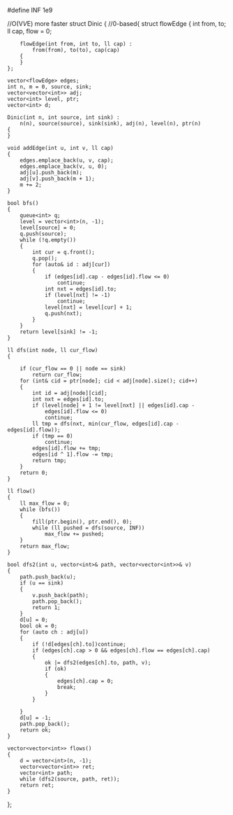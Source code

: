 #define INF 1e9

//O(V*V*E) more faster
struct Dinic
{ //0-based{
	struct flowEdge
	{
		int from, to;
		ll cap, flow = 0;

		flowEdge(int from, int to, ll cap) :
			from(from), to(to), cap(cap)
		{
		}
	};

	vector<flowEdge> edges;
	int n, m = 0, source, sink;
	vector<vector<int>> adj;
	vector<int> level, ptr;
	vector<int> d;

	Dinic(int n, int source, int sink) :
		n(n), source(source), sink(sink), adj(n), level(n), ptr(n)
	{
	}

	void addEdge(int u, int v, ll cap)
	{
		edges.emplace_back(u, v, cap);
		edges.emplace_back(v, u, 0);
		adj[u].push_back(m);
		adj[v].push_back(m + 1);
		m += 2;
	}

	bool bfs()
	{
		queue<int> q;
		level = vector<int>(n, -1);
		level[source] = 0;
		q.push(source);
		while (!q.empty())
		{
			int cur = q.front();
			q.pop();
			for (auto& id : adj[cur])
			{
				if (edges[id].cap - edges[id].flow <= 0)
					continue;
				int nxt = edges[id].to;
				if (level[nxt] != -1)
					continue;
				level[nxt] = level[cur] + 1;
				q.push(nxt);
			}
		}
		return level[sink] != -1;
	}

	ll dfs(int node, ll cur_flow)
	{

		if (cur_flow == 0 || node == sink)
			return cur_flow;
		for (int& cid = ptr[node]; cid < adj[node].size(); cid++)
		{
			int id = adj[node][cid];
			int nxt = edges[id].to;
			if (level[node] + 1 != level[nxt] || edges[id].cap -
				edges[id].flow <= 0)
				continue;
			ll tmp = dfs(nxt, min(cur_flow, edges[id].cap - edges[id].flow));
			if (tmp == 0)
				continue;
			edges[id].flow += tmp;
			edges[id ^ 1].flow -= tmp;
			return tmp;
		}
		return 0;
	}

	ll flow()
	{
		ll max_flow = 0;
		while (bfs())
		{
			fill(ptr.begin(), ptr.end(), 0);
			while (ll pushed = dfs(source, INF))
				max_flow += pushed;
		}
		return max_flow;
	}

	bool dfs2(int u, vector<int>& path, vector<vector<int>>& v)
	{
		path.push_back(u);
		if (u == sink)
		{
			v.push_back(path);
			path.pop_back();
			return 1;
		}
		d[u] = 0;
		bool ok = 0;
		for (auto ch : adj[u])
		{
			if (!d[edges[ch].to])continue;
			if (edges[ch].cap > 0 && edges[ch].flow == edges[ch].cap)
			{
				ok |= dfs2(edges[ch].to, path, v);
				if (ok)
				{
					edges[ch].cap = 0;
					break;
				}
			}

		}
		d[u] = -1;
		path.pop_back();
		return ok;
	}

	vector<vector<int>> flows()
	{
		d = vector<int>(n, -1);
		vector<vector<int>> ret;
		vector<int> path;
		while (dfs2(source, path, ret));
		return ret;
	}
};